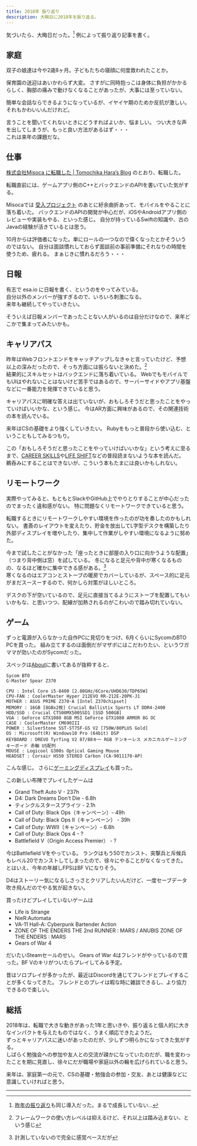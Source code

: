 ```yaml
---
title: 2018年 振り返り
description: 大晦日に2018年を振り返る。
---
```


気づいたら、大晦日だった。[^1]
例によって振り返り記事を書く。

## 家庭
双子の娘達は今や2歳8ヶ月。子どもたちの寝顔に何度救われたことか。

保育園の送迎はあいかわらず大変。
さすがに同時抱っこは身体に負担がかかるらしく、胸部の痛みで動けなくなることがあったが、大事には至っていない。

簡単な会話ならできるようになっているが、イヤイヤ期のためか反抗が激しい。それもかわいいんだけれど。

言うことを聞いてくれないときにどうすればよいか、悩ましい。
つい大きな声を出してしまうが、もっと良い方法があるはず・・・   
これは来年の課題だな。

## 仕事
[株式会社Misoca に転職した | Tomochika Hara’s Blog](https://blog.thara.jp/joined-misoca/) のとおり、転職した。

転職直前には、ゲームアプリ側のC++とバックエンドのAPIを書いていた気がする。

Misocaでは [受入プロジェクト](https://tech.misoca.jp/entry/2018/08/17/185049) のあとに紆余曲折あって、モバイルをやることに落ち着いた。
バックエンドのAPIの開発が中心だが、iOSやAndroidアプリ側のレビューや実装もやる、といった感じ。
自分が持っているSwiftの知識や、古のJavaの経験が活きているとは思う。

10月からは評価者になった。単にロールの一つなので偉くなったとかそういうのではない。
自分は面談慣れしておらず面談前の事前準備にそれなりの時間を使うため、疲れる。
まぁじきに慣れるだろう・・・

## 日報

有志で esa.io に日報を書く、というのをやってみている。   
自分以外のメンバーが強すぎるので、いろいろ刺激になる。   
来年も継続してやっていきたい。   

そういえば日報メンバーであったことない人がいるのは自分だけなので、来年どこかで集まってみたいかも。


## キャリアパス
昨年はWebフロントエンドをキャッチアップしなきゃと言っていたけど、予想以上の深みだったので、そっち方面には振らないと決めた。[^2]   
結果的にスキルセットはバックエンドに落ち着いている。
WebでもモバイルでもUIはやれないことはないけど苦手ではあるので、サーバーサイドやアプリ基盤などに一番能力を発揮できていると思う。

キャリアパスに明確な答えは出ていないが、おもしろそうだと思ったことをやっていけばいいかな、という感じ。
今はAR方面に興味があるので、その関連技術の本を読んでいる。

来年はCSの基礎をより強くしていきたい。
Rubyをもっと普段から使い込む、ということもしてみるつもり。

この「おもしろそうだと思ったことをやっていけばいいかな」という考えに至るまで、[CAREER SKILLS](https://www.amazon.co.jp/dp/B07FCYSNXT)や[LIFE SHIFT](https://www.amazon.co.jp/dp/B01LYGI45Q)などの普段読まないような本を読んだ。   
鵜呑みにすることはできないが、こういう本もたまには良いかもしれない。

## リモートワーク
実際やってみると、もともとSlackやGitHub上でやりとりすることが中心だったのでまったく違和感がない。
特に問題なくリモートワークできていると思う。

転職するときにリモートワークしやすい環境を作ったのが功を奏したのかもしれない。
書斎のレイアウトを変えたり、貯金を放出してL字型デスクを構築したり外部ディスプレイを増やしたり、集中して作業がしやすい環境になるように努めた。

今まで試したことがなかった「座ったときに部屋の入り口に向かうような配置」（つまり背中側は窓）を試している。
冬になると足元や背中が寒くなるものの、なるほど確かに集中できる感がある。[^3]   
寒くなるのはエアコンとストーブの暖房でカバーしているが、スペース的に足元がまだスースーするので、何かしら対策がほしいところ。

デスクの下が空いているので、足元に直接当てるようにストーブを配置してもいいかもな、と思いつつ、配線が加熱されるのがこわいので踏み切れていない。

## ゲーム
ずっと電源が入らなかった自作PCに見切りをつけ、6月くらいにSycomのBTO PCを買った。
組み立てするのは面倒だがマザボにはこだわりたい、というワガママが効いたのがSycomだった。

スペックは[About](https://blog.thara.jp/about/)に書いてあるが抜粋すると、

```
Sycom BTO
G-Master Spear Z370

CPU : Intel Core i5-8400 [2.80GHz/6Core/UHD630/TDP65W]
CPU-FAN : CoolerMaster Hyper 212EVO RR-212E-20PK-J1
MOTHER : ASUS PRIME Z370-A [Intel Z370chipset]
MEMORY : 16GB [8GBx2枚] Crucial Ballistix Sports LT DDR4-2400
HDD/SSD : Crucial CT500MX500SSD1 [SSD 500GB]
VGA : GeForce GTX1080 8GB MSI GeForce GTX1080 ARMOR 8G OC
CASE : CoolerMaster CM690III
POWER : SilverStone SST-ST75F-GS V2 [750W/80PLUS Gold]
OS : Microsoft(R) Windows10 Pro (64bit) DSP
KEYBOARD : DREVO Tyrfing V2 87/88キー RGB テンキーレス メカニカルゲーミングキーボード 赤軸 US配列
MOUSE : Logicool G300s Optical Gaming Mouse
HEADSET : Corsair HS50 STEREO Carbon (CA-9011170-AP)
```

こんな感じ。
さらに[ゲーミングディスプレイ](https://www.amazon.co.jp/dp/B07G816HXH)も買った。

この新しい布陣でプレイしたゲームは

- Grand Theft Auto V -  237h
- D4: Dark Dreams Don't Die - 6.8h
- ティンクルスタースプライツ - 2.1h
- Call of Duty: Black Ops（キャンペーン）- 49h
- Call of Duty: Black Ops II（キャンペーン） - 39h
- Call of Duty: WWII（キャンペーン）- 6.8h
- Call of Duty: Black Ops 4 - ?
- Battlefield V（Origin Access Premier） - ?

今はBattlefield Vをやっている。
ランクはもう50でカンスト、突撃兵と斥候兵もレベル20でカンストしてしまったので、徐々にやることがなくなってきた。
とはいえ、今年の年越しFPSはBF Vになりそう。

D4はストーリー気になるしさっさとクリアしたいんだけど、一度セーブデータ吹き飛んだのでやる気が起きない。

買ったけどプレイしていないゲームは
- Life is Strange
- NieR:Automata
- VA-11 Hall-A: Cyberpunk Bartender Action
- ZONE OF THE ENDERS THE 2nd RUNNER : MARS / ANUBIS ZONE OF THE ENDERS : MARS
- Gears of War 4

だいたいSteamセールのせい。
Gears of War 4はフレンドがやっているので買った。BF Vのキリがついたらプレイしてみる予定。

昔はソロプレイが多かったが、最近はDiscordを通じてフレンドとプレイすることが多くなってきた。
フレンドとのプレイは暇な時に雑談できるし、より協力できるので楽しい。

## 総括
2018年は、転職で大きな動きがあった1年と思いきや、振り返ると個人的に大きなインパクトを与えたものではなく、うまく順応できたようだ。   
ずっとキャリアパスに迷いがあったのだが、少しずつ明らかになってきた気がする。   
しばらく勉強会への参加や友人との交流が疎かになっていたのだが、職を変わったことを期に見直し、徐々にだが職場や家庭以外の輪を広げられていると思う。

来年は、家庭第一の元で、CSの基礎・勉強会の参加・交友、あとは健康などに意識していければと思う。


---

[^1]: [昨年の振り返り](https://blog.thara.jp/looking-back-2017/)も同じ導入だった。まるで成長していない…
[^2]: フレームワークの使い方レベルは抑えるけど、それ以上は踏み込まない、という感じ
[^3]: 計測していないので完全に感覚ベースだが


